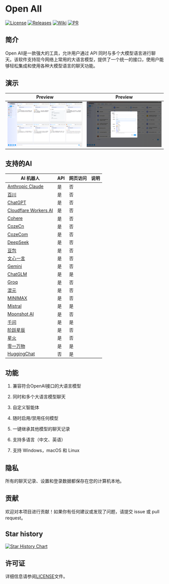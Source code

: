 # Open All

[![License](https://img.shields.io/github/license/godgodgame/open-all?label=License&style=flat-square&color=orange)](https://github.com/godgodgame/open-all/blob/master/LICENSE) [![Releases](https://img.shields.io/github/release/godgodgame/open-all?label=Release&style=flat-square&color=blue)](https://github.com/godgodgame/open-all/releases) [![Wiki](https://img.shields.io/badge/wiki-%E9%A1%B9%E7%9B%AE%E6%96%87%E6%A1%A3-black?style=flat-square)](https://github.com/godgodgame/open-all/wiki) [![PR](https://img.shields.io/badge/PRs-welcome-pink?style=flat-square)](https://github.com/godgodgame/open-all/pulls)

## 简介

Open All是一款强大的工具，允许用户通过 API 同时与多个大模型语言进行聊天。该软件支持现今网络上常用的大语言模型，提供了一个统一的接口，使用户能够轻松集成和使用各种大模型语言的聊天功能。

## 演示

|Preview|Preview|
|-|-|
|![theme-dark-1](./assets/demo_01.png)|![theme-dark-2](./assets/demo_02.png)|

## 支持的AI

|AI 机器人|API|网页访问|说明|
|-|-|-|-|
|[Anthropic Claude](https://anthropic.com)|是|否||
|[百川](https://platform.baichuan-ai.com)|是|否||
|[ChatGPT](https://chat.openai.com)        |是|否||
|[Cloudflare Workers AI](https://developers.cloudflare.com/workers-ai/)|是|否||
|[Cohere](https://cohere.com/)|是|否||
|[CozeCn](https://www.coze.cn/)|是|否||
|[CozeCom](https://www.coze.com/)|是|否||
|[DeepSeek](https://www.deepseek.com/)|是|否||
|[豆包](https://console.volcengine.com/ark/region:ark+cn-beijing/model)|是|否||
|[文心一言](https://cloud.baidu.com/doc/WENXINWORKSHOP/index.html)|是|否||
|[Gemini](https://gemini.google.com/) |是|否||
|[ChatGLM](https://bigmodel.cn)|是|是||
|[Groq](https://wow.groq.com/)|是|否||
|[混元](https://cloud.tencent.com/document/product/1729)|是|否||
|[MINIMAX](https://api.minimax.chat/)|是|否||
|[Mistral](https://mistral.ai/)|是|是||
|[Moonshot AI](https://platform.moonshot.cn/)|是|否||
|[千问](https://help.aliyun.com/document_detail/2400395.html)|是|是||
|[阶跃星辰](https://platform.stepfun.com/)|是|否||
|[星火](https://www.xfyun.cn/doc/spark/Web.html)|是|否||
|[零一万物](https://platform.lingyiwanwu.com/)|是|是||
|[HuggingChat](https://huggingface.co/chat/)|否|是||


## 功能

1. 兼容符合OpenAI接口的大语言模型

2. 同时和多个大语言模型聊天

3. 自定义智能体

4. 随时启用/禁用任何模型

5. 一键继承其他模型的聊天记录

6. 支持多语言（中文、英语）

7. 支持 Windows，macOS 和 Linux

## 隐私

所有的聊天记录、设置和登录数据都保存在您的计算机本地。

## 贡献

欢迎对本项目进行贡献！如果你有任何建议或发现了问题，请提交 issue 或 pull request。

## Star history

[![Star History Chart](https://api.star-history.com/svg?repos=godgodgame/open-all&type=Date)](https://star-history.com/#godgodgame/open-all&Date)

## 许可证

详细信息请参阅[LICENSE](https://github.com/godgodgame/open-all/blob/main/LICENSE)文件。